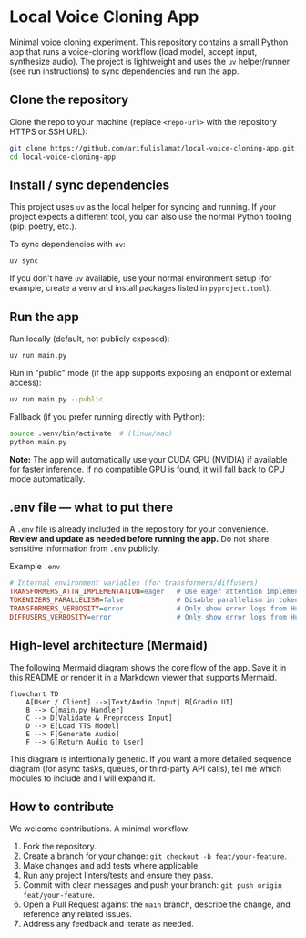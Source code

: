 # Local Voice Cloning App

Minimal voice cloning experiment. This repository contains a small Python app that runs a voice-cloning workflow (load model, accept input, synthesize audio). The project is lightweight and uses the `uv` helper/runner (see run instructions) to sync dependencies and run the app.

## Clone the repository

Clone the repo to your machine (replace `<repo-url>` with the repository HTTPS or SSH URL):

```bash
git clone https://github.com/arifulislamat/local-voice-cloning-app.git
cd local-voice-cloning-app
```

## Install / sync dependencies

This project uses `uv` as the local helper for syncing and running. If your project expects a different tool, you can also use the normal Python tooling (pip, poetry, etc.).

To sync dependencies with `uv`:

```bash
uv sync
```

If you don't have `uv` available, use your normal environment setup (for example, create a venv and install packages listed in `pyproject.toml`).

## Run the app

Run locally (default, not publicly exposed):

```bash
uv run main.py
```

Run in "public" mode (if the app supports exposing an endpoint or external access):

```bash
uv run main.py --public
```

Fallback (if you prefer running directly with Python):

```bash
source .venv/bin/activate  # (linux/mac)
python main.py
```

**Note:** The app will automatically use your CUDA GPU (NVIDIA) if available for faster inference. If no compatible GPU is found, it will fall back to CPU mode automatically.

## .env file — what to put there

A `.env` file is already included in the repository for your convenience. **Review and update as needed before running the app.** Do not share sensitive information from `.env` publicly.

Example `.env`

```ini
# Internal environment variables (for transformers/diffusers)
TRANSFORMERS_ATTN_IMPLEMENTATION=eager   # Use eager attention implementation for HuggingFace Transformers (improves compatibility)
TOKENIZERS_PARALLELISM=false             # Disable parallelism in tokenizers to avoid warning spam
TRANSFORMERS_VERBOSITY=error             # Only show error logs from HuggingFace Transformers
DIFFUSERS_VERBOSITY=error                # Only show error logs from HuggingFace Diffusers
```

## High-level architecture (Mermaid)

The following Mermaid diagram shows the core flow of the app. Save it in this README or render it in a Markdown viewer that supports Mermaid.

```mermaid
flowchart TD
	A[User / Client] -->|Text/Audio Input| B[Gradio UI]
	B --> C[main.py Handler]
	C --> D[Validate & Preprocess Input]
	D --> E[Load TTS Model]
	E --> F[Generate Audio]
	F --> G[Return Audio to User]

```

This diagram is intentionally generic. If you want a more detailed sequence diagram (for async tasks, queues, or third-party API calls), tell me which modules to include and I will expand it.

## How to contribute

We welcome contributions. A minimal workflow:

1. Fork the repository.
2. Create a branch for your change: `git checkout -b feat/your-feature`.
3. Make changes and add tests where applicable.
4. Run any project linters/tests and ensure they pass.
5. Commit with clear messages and push your branch: `git push origin feat/your-feature`.
6. Open a Pull Request against the `main` branch, describe the change, and reference any related issues.
7. Address any feedback and iterate as needed.
